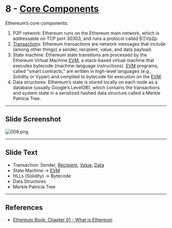 # 8 - [Core Components](Core%20Components.md)

Ethereum’s core components:
  
1.  P2P network: Ethereum runs on the Ethereum main network, which is addressable on TCP port 30303, and runs a protocol called ÐΞVp2p.
2.  [Transaction](Transaction.md)s: Ethereum transactions are network messages that include (among other things) a sender, recipient, value, and data payload.
3.  State machine: Ethereum state transitions are processed by the Ethereum Virtual Machine [EVM](EVM.md), a stack-based virtual machine that executes bytecode (machine-language instructions). [EVM](EVM.md) programs, called "smart contracts," are written in high-level languages (e.g., Solidity or Vyper) and compiled to bytecode for execution on the [EVM](EVM.md).
4.  Data structures: Ethereum’s state is stored locally on each node as a database (usually Google’s LevelDB), which contains the transactions and system state in a serialized hashed data structure called a Merkle Patricia Tree.

___
## Slide Screenshot
![008.png](../images/ethereum101/008.png)
___
## Slide Text
- Transaction: Sender, [Recipient](Recipient.md), [Value](Value.md), [Data](Data.md)
- State Machine -> [EVM](EVM.md)
- HLLs (Solidity) -> Bytecode
- Data Structures
- Merkle Patricia Tree
___
## References
- [Ethereum Book: Chapter 01 - What is Ethereum](https://github.com/ethereumbook/ethereumbook/blob/develop/01what-is.asciidoc)